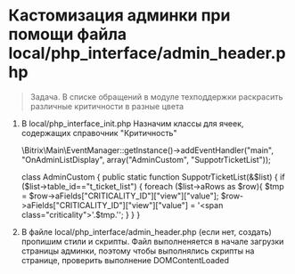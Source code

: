 # Кастомизация админки при помощи файла local/php_interface/admin_header.php

> Задача. В списке обращений в модуле техподдержки раскрасить различные критичности в разные цвета

1. В local/php_interface_init.php Назначим классы для ячеек, содержащих справочник "Критичность"

    \Bitrix\Main\EventManager::getInstance()->addEventHandler("main", "OnAdminListDisplay", array("AdminCustom", "SuppotrTicketList"));

    class AdminCustom
      {
          public static function SuppotrTicketList(&$list)
          {
              if ($list->table_id=="t_ticket_list") {
                  foreach ($list->aRows as $row){
                      $tmp = $row->aFields["CRITICALITY_ID"]["view"]["value"];
                      $row->aFields["CRITICALITY_ID"]["view"]["value"] = '<span class="criticality">'.$tmp.'</span>';
                  }
              }
          }

2. В файле local/php_interface/admin_header.php (если нет, создать) пропишим стили и скрипты. Файл выполненяется в начале загрузки страницы админки, поэтому чтобы выполнялись скрипты на странице, проверить выполнение  DOMContentLoaded

      <style>
          .criticality{
              padding: 3px;
              width: 100%;
              display: block;
          }
      </style>

      <script type='text/javascript'>
          document.addEventListener("DOMContentLoaded", function(){
              console.log('DOMContentLoaded');
              document.querySelector('#t_ticket_list').querySelectorAll('.criticality').forEach((e)=>{
                  console.log(e.innerText);
                  if(e.innerText === 'Высокая'){
                      e.style.backgroundColor = '#ea2e49';
                      e.style.color = 'white';
                  }
                  if(e.innerText === 'Низкая'){
                      e.style.backgroundColor = '#8e9eb3';
                      e.style.color = 'white';
                  }
                  if(e.innerText === 'Критическая'){
                      e.style.backgroundColor = '#b8855c';
                      e.style.color = 'white';
                  }
                  if(e.innerText === 'Средняя'){
                      e.style.backgroundColor = '#5cb85c';
                      e.style.color = 'white';
                  }
              });
              console.log('DOM end');
          });
      </script>
